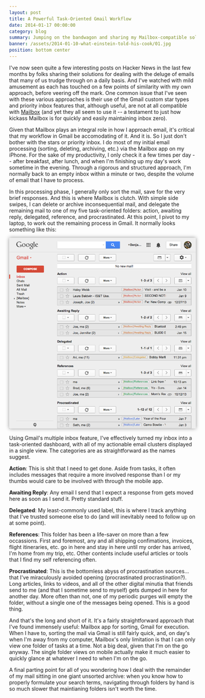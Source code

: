 ```yaml
---
layout: post
title: A Powerful Task-Oriented Gmail Workflow
date: 2014-01-17 00:00:00
category: blog
summary: Jumping on the bandwagon and sharing my Mailbox-compatible solution to email
banner: /assets/2014-01-10-what-einstein-told-his-cook/01.jpg
position: bottom center
---
```


I've now seen quite a few interesting posts on Hacker News in the last few months by folks sharing their solutions for dealing with the deluge of emails that many of us trudge through on a daily basis. And I've watched with mild amusement as each has touched on a few points of similarity with my own approach, before veering off the mark. One common issue that I've seen with these various approaches is their use of the Gmail custom star types and priority inbox features that, although useful, are not at all compatible with [Mailbox](http://www.mailboxapp.com/) (and yet they all seem to use it -- a testament to just how kickass Mailbox is for quickly and easily maintaining inbox zero).

Given that Mailbox plays an integral role in how I approach email, it's critical that my workflow in Gmail be accomodating of it. And it is. So I just don't bother with the stars or priority inbox. I do most of my initial email processing (sorting, deleting, archiving, etc.) via the Mailbox app on my iPhone. For the sake of my productivity, I only check it a few times per day -- after breakfast, after lunch, and when I'm finishing up my day's work sometime in the evening. Through a rigorous and structured approach, I'm normally back to an empty inbox within a minute or two, despite the volume of email that I have to process.

In this processing phase, I generally only sort the mail, save for the very brief responses. And this is where Mailbox is clutch. With simple side swipes, I can delete or archive inconsequential mail, and delegate the remaining mail to one of my five task-oriented folders: action, awaiting reply, delegated, reference, and procrastinated. At this point, I pivot to my laptop, to work out the remaining process in Gmail. It normally looks something like this:

<img src="/assets/2014-01-17-gmail-workflow/01.png" style="box-shadow: 0px 0px 10px rgb(150,150,150);"/>

Using Gmail's multiple inbox feature, I've effectively turned my inbox into a task-oriented dashboard, with all of my actionable email clusters displayed in a single view. The categories are as straightforward as the names suggest.

**Action**: This is shit that I need to get done. Aside from tasks, it often includes messages that require a more involved response than I or my thumbs would care to be involved with through the mobile app.

**Awaiting Reply**: Any email I send that I expect a response from gets moved here as soon as I send it. Pretty standard stuff.

**Delegated**: My least-commonly used label, this is where I track anything that I've trusted someone else to do (and will inevitably need to follow up on at some point).

**References**: This folder has been a life-saver on more than a few occassions. First and foremost, any and all shipping confimations, invoices, flight itineraries, etc. go in here and stay in here until my order has arrived, I'm home from my trip, etc. Other contents include useful articles or tools that I find my self referencing often.

**Procrastinated**: This is the bottomless abyss of procrastination sources... that I've miraculously avoided opening (procrastinated procrastination?). Long articles, links to videos, and all of the other digital minutia that friends send to me (and that I sometime send to myself) gets dumped in here for another day. More often than not, one of my periodic purges will empty the folder, without a single one of the messages being opened. This is a good thing.

And that's the long and short of it. It's a fairly straightforward approach that I've found immensely useful: Mailbox app for sorting, Gmail for execution. When I have to, sorting the mail via Gmail is still fairly quick, and, on day's when I'm away from my computer, Mailbox's only limitation is that I can only view one folder of tasks at a time. Not a big deal, given that I'm on the go anyway. The single folder views on mobile actually make it much easier to quickly glance at whatever I need to when I'm on the go.

A final parting point for all of you wondering how I deal with the remainder of my mail sitting in one giant unsorted archive: when you know how to properly formulate your search terms, navigating through folders by hand is so much slower that maintianing folders isn't worth the time.